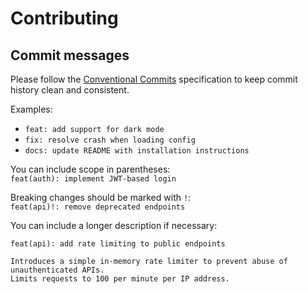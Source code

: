 # Contributing

## Commit messages

Please follow the [Conventional Commits](https://www.conventionalcommits.org/en/v1.0.0/) specification to keep commit history clean and consistent.

Examples:
- `feat: add support for dark mode`
- `fix: resolve crash when loading config`
- `docs: update README with installation instructions`

You can include scope in parentheses:  
`feat(auth): implement JWT-based login`

Breaking changes should be marked with `!`:  
`feat(api)!: remove deprecated endpoints`

You can include a longer description if necessary:
```
feat(api): add rate limiting to public endpoints

Introduces a simple in-memory rate limiter to prevent abuse of unauthenticated APIs.
Limits requests to 100 per minute per IP address.
```
